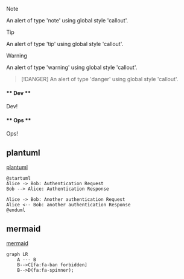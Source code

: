 
> [!NOTE]
> An alert of type 'note' using global style 'callout'.

> [!TIP]
> An alert of type 'tip' using global style 'callout'.

> [!WARNING]
> An alert of type 'warning' using global style 'callout'.

> [!DANGER]
> An alert of type 'danger' using global style 'callout'.

<!-- tabs:start -->

#### ** Dev **

Dev!

#### ** Ops **

Ops!

<!-- tabs:end -->

## plantuml
[plantuml](https://plantuml.com/)

```plantuml
@startuml
Alice -> Bob: Authentication Request
Bob --> Alice: Authentication Response

Alice -> Bob: Another authentication Request
Alice <-- Bob: another authentication Response
@enduml
```
## mermaid

[mermaid](https://mermaid-js.github.io/mermaid/diagrams-and-syntax-and-examples/examples.html)

```mermaid
graph LR
    A --- B
    B-->C[fa:fa-ban forbidden]
    B-->D(fa:fa-spinner);
```
